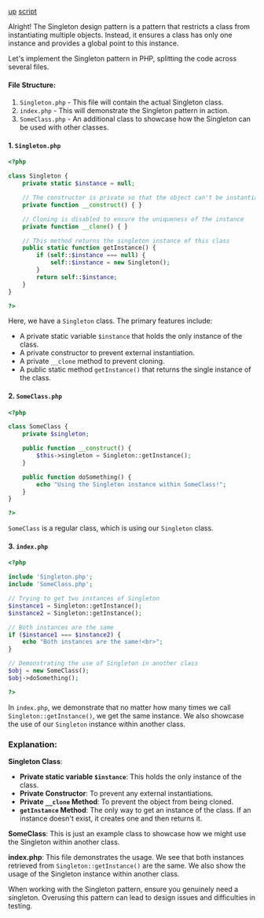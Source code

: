 [up](../README.md) 
[script](script/page01.md)

Alright! The Singleton design pattern is a pattern that restricts a class from instantiating multiple objects. Instead, it ensures a class has only one instance and provides a global point to this instance.

Let's implement the Singleton pattern in PHP, splitting the code across several files.

#### File Structure:
1. `Singleton.php` - This file will contain the actual Singleton class.
2. `index.php` - This will demonstrate the Singleton pattern in action.
3. `SomeClass.php` - An additional class to showcase how the Singleton can be used with other classes.

#### 1. `Singleton.php`
```php
<?php

class Singleton {
    private static $instance = null;

    // The constructor is private so that the object can't be instantiated from outside
    private function __construct() { }

    // Cloning is disabled to ensure the uniqueness of the instance
    private function __clone() { }

    // This method returns the singleton instance of this class
    public static function getInstance() {
        if (self::$instance === null) {
            self::$instance = new Singleton();
        }
        return self::$instance;
    }
}

?>
```

Here, we have a `Singleton` class. The primary features include:
- A private static variable `$instance` that holds the only instance of the class.
- A private constructor to prevent external instantiation.
- A private `__clone` method to prevent cloning.
- A public static method `getInstance()` that returns the single instance of the class.

#### 2. `SomeClass.php`
```php
<?php

class SomeClass {
    private $singleton;

    public function __construct() {
        $this->singleton = Singleton::getInstance();
    }

    public function doSomething() {
        echo "Using the Singleton instance within SomeClass!";
    }
}

?>
```

`SomeClass` is a regular class, which is using our `Singleton` class.

#### 3. `index.php`
```php
<?php

include 'Singleton.php';
include 'SomeClass.php';

// Trying to get two instances of Singleton
$instance1 = Singleton::getInstance();
$instance2 = Singleton::getInstance();

// Both instances are the same
if ($instance1 === $instance2) {
    echo "Both instances are the same!<br>";
}

// Demonstrating the use of Singleton in another class
$obj = new SomeClass();
$obj->doSomething();

?>
```

In `index.php`, we demonstrate that no matter how many times we call `Singleton::getInstance()`, we get the same instance. We also showcase the use of our `Singleton` instance within another class.

### Explanation:

**Singleton Class**:
- **Private static variable `$instance`**: This holds the only instance of the class.
- **Private Constructor**: To prevent any external instantiations.
- **Private `__clone` Method**: To prevent the object from being cloned.
- **`getInstance` Method**: The only way to get an instance of the class. If an instance doesn't exist, it creates one and then returns it.

**SomeClass**:
This is just an example class to showcase how we might use the Singleton within another class.

**index.php**:
This file demonstrates the usage. We see that both instances retrieved from `Singleton::getInstance()` are the same. We also show the usage of the Singleton instance within another class.

When working with the Singleton pattern, ensure you genuinely need a singleton. Overusing this pattern can lead to design issues and difficulties in testing.
